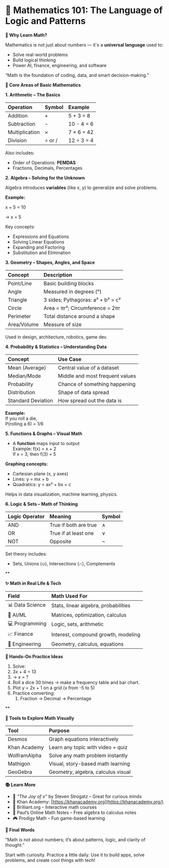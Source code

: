 # **📐 Mathematics 101: The Language of Logic and Patterns**

**🧠 Why Learn Math?**

Mathematics is not just about numbers — it's a **universal language** used to:

- Solve real-world problems
- Build logical thinking
- Power AI, finance, engineering, and software

“Math is the foundation of coding, data, and smart decision-making.”

**🧩 Core Areas of Basic Mathematics**

**1. Arithmetic – The Basics**

|**Operation**|**Symbol**|**Example**|
| :- | :- | :- |
|Addition|+|5 + 3 = 8|
|Subtraction|-|10 - 4 = 6|
|Multiplication|×|7 × 6 = 42|
|Division|÷ or /|12 ÷ 3 = 4|

Also includes:

- Order of Operations: **PEMDAS**
- Fractions, Decimals, Percentages

**2. Algebra – Solving for the Unknown**

Algebra introduces **variables** (like x, y) to generalize and solve problems.

**Example:**

x + 5 = 10

→ x = 5

Key concepts:

- Expressions and Equations
- Solving Linear Equations
- Expanding and Factoring
- Substitution and Elimination

**3. Geometry – Shapes, Angles, and Space**

|**Concept**|**Description**|
| :- | :- |
|Point/Line|Basic building blocks|
|Angle|Measured in degrees (°)|
|Triangle|3 sides; Pythagoras: a² + b² = c²|
|Circle|Area = πr²; Circumference = 2πr|
|Perimeter|Total distance around a shape|
|Area/Volume|Measure of size|

Used in design, architecture, robotics, game dev.

**4. Probability & Statistics – Understanding Data**

|**Concept**|**Use Case**|
| :- | :- |
|Mean (Average)|Central value of a dataset|
|Median/Mode|Middle and most frequent values|
|Probability|Chance of something happening|
|Distribution|Shape of data spread|
|Standard Deviation|How spread out the data is|

**Example:**\
If you roll a die,\
P(rolling a 6) = 1/6

**5. Functions & Graphs – Visual Math**

- A **function** maps input to output\
  Example: f(x) = x + 2\
  If x = 3, then f(3) = 5

**Graphing concepts:**

- Cartesian plane (x, y axes)
- Lines: y = mx + b
- Quadratics: y = ax² + bx + c

Helps in data visualization, machine learning, physics.

**6. Logic & Sets – Math of Thinking**

|**Logic Operator**|**Meaning**|**Symbol**|
| :- | :- | :- |
|AND|True if both are true|∧|
|OR|True if at least one|∨|
|NOT|Opposite|¬|

Set theory includes:

- Sets, Unions (∪), Intersections (∩), Complements

**

**✨ Math in Real Life & Tech**

|**Field**|**Math Used For**|
| :- | :- |
|📊 Data Science|Stats, linear algebra, probabilities|
|🤖 AI/ML|Matrices, optimization, calculus|
|💻 Programming|Logic, sets, arithmetic|
|📈 Finance|Interest, compound growth, modeling|
|🔧 Engineering|Geometry, calculus, equations|

**🧪 Hands-On Practice Ideas**

1. Solve:
1. 3x + 4 = 13
1. → x = ?
1. Roll a dice 30 times → make a frequency table and bar chart.
1. Plot y = 2x + 1 on a grid (x from -5 to 5)
1. Practice converting:
   1. Fraction → Decimal → Percentage

**

**🔧 Tools to Explore Math Visually**

|**Tool**|**Purpose**|
| :- | :- |
|Desmos|Graph equations interactively|
|Khan Academy|Learn any topic with video + quiz|
|WolframAlpha|Solve any math problem instantly|
|Mathigon|Visual, story-based math learning|
|GeoGebra|Geometry, algebra, calculus visual|

**📚 Learn More**

- 📘 *“The Joy of x”* by Steven Strogatz – Great for curious minds
- 🧠 Khan Academy: [https://khanacademy.org](https://khanacademy.org/)
- 🔢 Brilliant.org – Interactive math courses
- 🧮 Paul’s Online Math Notes – Free algebra to calculus notes
- 🎮 Prodigy Math – Fun game-based learning

**💬 Final Words**

“Math is not about numbers; it’s about patterns, logic, and clarity of thought.”

Start with curiosity. Practice a little daily. Use it to build apps, solve problems, and create cool things with tech!



